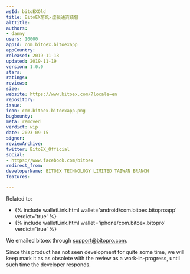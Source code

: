 ```yaml
---
wsId: bitoEXOld
title: BitoEX幣託-虛擬通貨錢包
altTitle: 
authors:
- danny
users: 10000
appId: com.bitoex.bitoexapp
appCountry: 
released: 2019-11-18
updated: 2019-11-19
version: 1.0.0
stars: 
ratings: 
reviews: 
size: 
website: https://www.bitoex.com/?locale=en
repository: 
issue: 
icon: com.bitoex.bitoexapp.png
bugbounty: 
meta: removed
verdict: wip
date: 2023-09-15
signer: 
reviewArchive: 
twitter: BitoEX_Official
social:
- https://www.facebook.com/bitoex
redirect_from: 
developerName: BITOEX TECHNOLOGY LIMITED TAIWAN BRANCH
features: 

---
```


Related to: 

- {% include walletLink.html wallet='android/com.bitoex.bitoproapp' verdict='true' %}
- {% include walletLink.html wallet='iphone/com.bitoex.bitopro' verdict='true' %}

We emailed bitoex through support@bitopro.com. 

Since this product has not seen development for quite some time, we will keep mark it as as obsolete with the review as a work-in-progress, until such time the developer responds.
